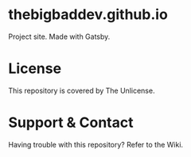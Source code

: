 # thebigbaddev.github.io

Project site.
Made with Gatsby.

<!-- add badges https://medium.freecodecamp.org/how-to-use-badges-to-stop-feeling-like-a-noob-d4e6600d37d2 !-->

# License

This repository is covered by The Unlicense.

# Support & Contact

Having trouble with this repository? Refer to the Wiki.

